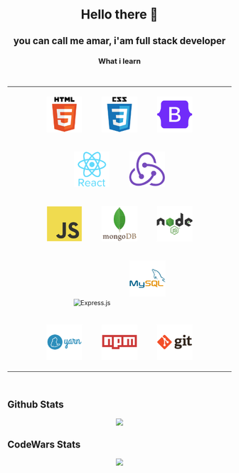 # <div align="center">Hello there 👋</div>

## <div align="center">you can call me amar, i'am full stack developer

### <div align="center">What i learn</div>

<br>

<div align="center">  

<table><tr><td valign="top" width="33%">

<div align="center">  
  <img style="margin: 20px" src="https://raw.githubusercontent.com/devicons/devicon/master/icons/html5/html5-original-wordmark.svg" alt="HTML5" height="80" />
  <img style="margin: 20px" src="https://raw.githubusercontent.com/devicons/devicon/master/icons/css3/css3-original-wordmark.svg" alt="CSS3" height="80" />
  <img style="margin: 20px" src="https://raw.githubusercontent.com/devicons/devicon/master/icons/bootstrap/bootstrap-plain.svg" alt="Bootstrap" height="80" />  
  <img style="margin: 20px" src="https://raw.githubusercontent.com/devicons/devicon/master/icons/react/react-original-wordmark.svg" alt="React" height="80" />
  <img style="margin: 20px" src="https://raw.githubusercontent.com/devicons/devicon/master/icons/redux/redux-original.svg" alt="Redux" height="80" />
  
  </br>

  <img style="margin: 20px" src="https://raw.githubusercontent.com/devicons/devicon/master/icons/javascript/javascript-original.svg" alt="JavaScript" height="80" />
  <img style="margin: 20px" src="https://raw.githubusercontent.com/devicons/devicon/master/icons/mongodb/mongodb-original-wordmark.svg" alt="MongoDB" height="80" />  
  <img style="margin: 20px" src="https://raw.githubusercontent.com/devicons/devicon/master/icons/nodejs/nodejs-original-wordmark.svg" alt="Node.js" height="80" />  
  <img style="margin: 20px" src="https://external-content.duckduckgo.com/iu/?u=https%3A%2F%2Fvectorified.com%2Fimages%2Fexpress-js-icon-20.png&f=1&nofb=1" alt="Express.js" height="80" />
  <img style="margin: 20px" src="https://raw.githubusercontent.com/devicons/devicon/master/icons/mysql/mysql-original-wordmark.svg" alt="MySQL" height="80" />

  </br>

  <img style="margin: 20px" src="https://raw.githubusercontent.com/devicons/devicon/master/icons/yarn/yarn-original-wordmark.svg" alt="Yarn" height="80" />
  <img style="margin: 20px" src="https://raw.githubusercontent.com/devicons/devicon/master/icons/npm/npm-original-wordmark.svg" alt="Npm" height="80" />
  <img style="margin: 20px" src="https://raw.githubusercontent.com/devicons/devicon/master/icons/git/git-original-wordmark.svg" alt="Git" height="80" />
</div></td></tr></table>

</div>

<br/>
  
## Github Stats  
<div align="center"><img src="https://github-readme-stats.vercel.app/api?username=amardito&show_icons=true&count_private=true" align="center" /></div>  

## CodeWars Stats  
<div align="center"><img src="https://www.codewars.com/users/amardito/badges/large" align="center" /></div>  
